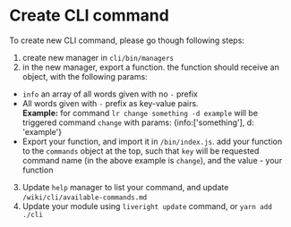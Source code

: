# Create CLI command

To create new CLI command, please go though following steps:

1. create new manager in `cli/bin/managers`
2. in the new manager, export a function. the function should receive an object, with the following params:

- `info` an array of all words given with no `-` prefix
- All words given with `-` prefix as key-value pairs.  
  **Example:** for command `lr change something -d example` will be triggered command `change` with params: {info:['something'], d: 'example'}
- Export your function, and import it in `/bin/index.js`. add your function to the `commands` object at the top, such that `key` will be requested command name (in the above example is `change`), and the value - your function

3. Update `help` manager to list your command, and update `/wiki/cli/available-commands.md`
4. Update your module using `liveright update` command, or `yarn add ./cli`

